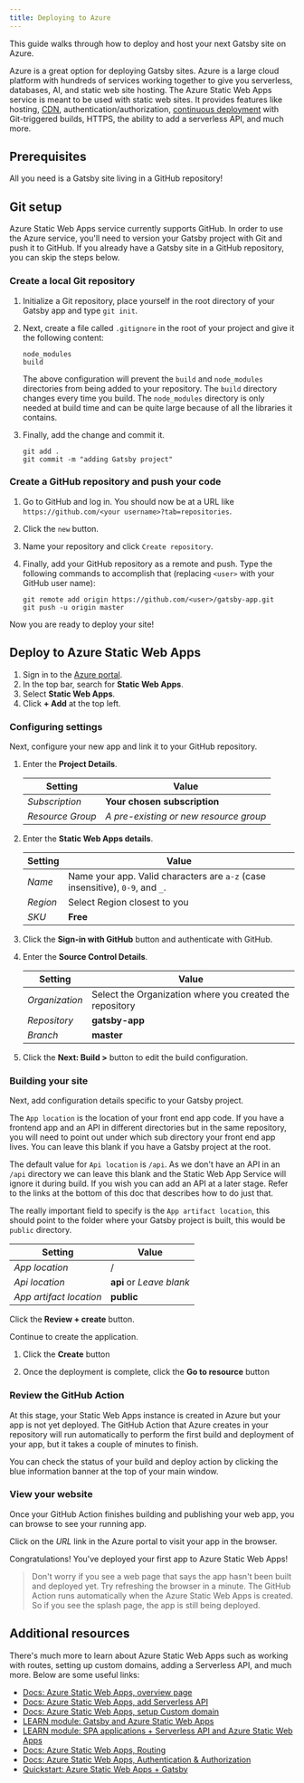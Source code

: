 ```yaml
---
title: Deploying to Azure
---
```


This guide walks through how to deploy and host your next Gatsby site on Azure.

Azure is a great option for deploying Gatsby sites. Azure is a large cloud platform with hundreds of services working together to give you serverless, databases, AI, and static web site hosting. The Azure Static Web Apps service is meant to be used with static web sites. It provides features like hosting, [CDN](/docs/glossary/content-delivery-network/), authentication/authorization, [continuous deployment](/docs/glossary/continuous-deployment/) with Git-triggered builds, HTTPS, the ability to add a serverless API, and much more.

## Prerequisites

All you need is a Gatsby site living in a GitHub repository!

## Git setup

Azure Static Web Apps service currently supports GitHub. In order to use the Azure service, you'll need to version your Gatsby project with Git and push it to GitHub. If you already have a Gatsby site in a GitHub repository, you can skip the steps below.

### Create a local Git repository

1. Initialize a Git repository, place yourself in the root directory of your Gatsby app and type
   `git init`.
2. Next, create a file called `.gitignore` in the root of your project and give it the following content:

   ```shell
   node_modules
   build
   ```

   The above configuration will prevent the `build` and `node_modules` directories from being added to your repository. The `build` directory changes every time you build. The `node_modules` directory is only needed at build time and can be quite large because of all the libraries it contains.

3. Finally, add the change and commit it.

   ```shell
   git add .
   git commit -m "adding Gatsby project"
   ```

### Create a GitHub repository and push your code

1. Go to GitHub and log in. You should now be at a URL like `https://github.com/<your username>?tab=repositories`.

2. Click the `new` button.

3. Name your repository and click `Create repository`.

4. Finally, add your GitHub repository as a remote and push. Type the following commands to accomplish that (replacing `<user>` with your GitHub user name):

   ```shell
   git remote add origin https://github.com/<user>/gatsby-app.git
   git push -u origin master
   ```

Now you are ready to deploy your site!

## Deploy to Azure Static Web Apps

1. Sign in to the [Azure portal](https://portal.azure.com/learn.docs.microsoft.com?azure-portal=true).
2. In the top bar, search for **Static Web Apps**.
3. Select **Static Web Apps**.
4. Click **+ Add** at the top left.

### Configuring settings

Next, configure your new app and link it to your GitHub repository.

1. Enter the **Project Details**.

   | Setting          | Value                                  |
   | ---------------- | -------------------------------------- |
   | _Subscription_   | **Your chosen subscription**           |
   | _Resource Group_ | _A pre-existing or new resource group_ |

2. Enter the **Static Web Apps details**.

   | Setting  | Value                                                                         |
   | -------- | ----------------------------------------------------------------------------- |
   | _Name_   | Name your app. Valid characters are `a-z` (case insensitive), `0-9`, and `_`. |
   | _Region_ | Select Region closest to you                                                  |
   | _SKU_    | **Free**                                                                      |

3. Click the **Sign-in with GitHub** button and authenticate with GitHub.
4. Enter the **Source Control Details**.

   | Setting        | Value                                                    |
   | -------------- | -------------------------------------------------------- |
   | _Organization_ | Select the Organization where you created the repository |
   | _Repository_   | **gatsby-app**                                           |
   | _Branch_       | **master**                                               |

5. Click the **Next: Build >** button to edit the build configuration.

### Building your site

Next, add configuration details specific to your Gatsby project.

The `App location` is the location of your front end app code. If you have a frontend app and an API in different directories but in the same repository, you will need to point out under which sub directory your front end app lives. You can leave this blank if you have a Gatsby project at the root.

The default value for `Api location` is `/api`. As we don't have an API in an `/api` directory we can leave this blank and the Static Web App Service will ignore it during build. If you wish you can add an API at a later stage. Refer to the links at the bottom of this doc that describes how to do just that.

The really important field to specify is the `App artifact location`, this should point to the folder where your Gatsby project is built, this would be `public` directory.

| Setting                 | Value                    |
| ----------------------- | ------------------------ |
| _App location_          | /                        |
| _Api location_          | **api** or _Leave blank_ |
| _App artifact location_ | **public**               |

Click the **Review + create** button.

Continue to create the application.

1. Click the **Create** button

2. Once the deployment is complete, click the **Go to resource** button

### Review the GitHub Action

At this stage, your Static Web Apps instance is created in Azure but your app is not yet deployed. The GitHub Action that Azure creates in your repository will run automatically to perform the first build and deployment of your app, but it takes a couple of minutes to finish.

You can check the status of your build and deploy action by clicking the blue information banner at the top of your main window.

### View your website

Once your GitHub Action finishes building and publishing your web app, you can browse to see your running app.

Click on the _URL_ link in the Azure portal to visit your app in the browser.

Congratulations! You've deployed your first app to Azure Static Web Apps!

> Don't worry if you see a web page that says the app hasn't been built and deployed yet. Try refreshing the browser in a minute. The GitHub Action runs automatically when the Azure Static Web Apps is created. So if you see the splash page, the app is still being deployed.

## Additional resources

There's much more to learn about Azure Static Web Apps such as working with routes, setting up custom domains, adding a Serverless API, and much more. Below are some useful links:

- [Docs: Azure Static Web Apps, overview page](https://docs.microsoft.com/en-gb/azure/static-web-apps?WT.mc_id=staticwebapps-github-chnoring)
- [Docs: Azure Static Web Apps, add Serverless API](https://docs.microsoft.com/en-us/azure/static-apps/apis?WT.mc_id=staticwebapps-github-chnoring)
- [Docs: Azure Static Web Apps, setup Custom domain](https://docs.microsoft.com/en-us/azure/static-apps/custom-domain?WT.mc_id=staticwebapps-github-chnoring)
- [LEARN module: Gatsby and Azure Static Web Apps](https://docs.microsoft.com/learn/modules/create-deploy-static-webapp-gatsby-app-service?WT.mc_id=staticwebapps-github-chnoring)
- [LEARN module: SPA applications + Serverless API and Azure Static Web Apps](https://docs.microsoft.com/learn/modules/publish-app-service-static-web-app-api?WT.mc_id=staticwebapps-github-chnoring)
- [Docs: Azure Static Web Apps, Routing](https://docs.microsoft.com/en-us/azure/static-web-apps/routes?WT.mc_id=staticwebapps-github-chnoring)
- [Docs: Azure Static Web Apps, Authentication & Authorization](https://docs.microsoft.com/en-us/azure/static-web-apps/authentication-authorization?WT.mc_id=staticwebapps-github-chnoring)
- [Quickstart: Azure Static Web Apps + Gatsby](https://docs.microsoft.com/en-us/azure/static-apps/publish-gatsby?WT.mc_id=staticwebapps-github-chnoring)

